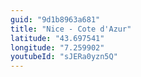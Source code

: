 ```yaml
---
guid: "9d1b8963a681"
title: "Nice - Cote d'Azur"
latitude: "43.697541"
longitude: "7.259902"
youtubeId: "sJERa0yzn5Q" 
---
```

